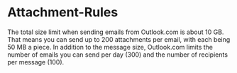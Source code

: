 # Attachment-Rules

The total size limit when sending emails from Outlook.com is about 10 GB. That means you can send up to 200 attachments per email, with each being
50 MB a piece. In addition to the message size, Outlook.com limits the number of emails you can send per day (300) and the number of recipients per 
message (100).